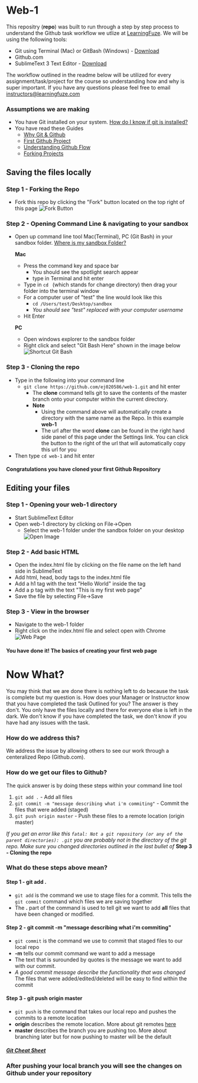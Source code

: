 # Web-1

This repositry (**repo**) was built to run through a step by step process to understand the Github task workflow we utlize at [LearningFuze](http://learningfuze.com). We will be using the following tools:
- Git using Terminal (Mac) or GitBash (Windows) - [Download](http://git-scm.com/downloads)
- Github.com
- SublimeText 3 Text Editor - <a href="http://www.sublimetext.com/3" target="_blank">Download</a>

The workflow outlined in the readme below will be utilized for every assignment/task/project for the course so understanding how and why is super important. If you have any questions please feel free to email instructors@learningfuze.com


### Assumptions we are making
- You have Git installed on your system. <a href="http://lmgtfy.com/?q=how+do+i+know+if+git+is+installed+on+my+computer" target="_blank">How do I know if git is installed?</a>
- You have read these Guides
	- [Why Git & Github](https://docs.google.com/document/d/1Kyrj_xEXGja4R_-syhBuoYLo53urUIL_YDNEi56Qi9w/pub)
	- [First Github Project](https://guides.github.com/activities/hello-world/)
	- [Understanding Github Flow](https://guides.github.com/introduction/flow/)
	- [Forking Projects](https://guides.github.com/activities/forking/)

## Saving the files locally

### Step 1 - Forking the Repo
- Fork this repo by clicking the "Fork" button located on the top right of this page
	![Fork Button](https://github.com/ej020586/web-1/blob/assets/assets/fork.jpg?raw=true)

### Step 2 - Opening Command Line & navigating to your sandbox
- Open up command line tool Mac(Terminal), PC (Git Bash) in your sandbox folder. <a href="https://docs.google.com/document/d/1GYqDtY12-RgzrbbHzY7kqxpqP_y_X6c5sNKH9NLqMPM/pub" target="_blank">Where is my sandbox Folder?</a>
	
	**Mac**
	- Press the command key and space bar
		- You should see the spotlight search appear
		- type in Terminal and hit enter
	- Type in `cd ` (which stands for change directory) then drag your folder into the terminal window
	- For a computer user of "test" the line would look like this
		- `cd /Users/test/Desktop/sandbox`
		- *You should see "test" replaced with your computer username*
	- Hit Enter

	**PC**
	- Open windows explorer to the sandbox folder
	- Right click and select "Git Bash Here" shown in the image below
	![Shortcut Git Bash](https://lostechies.com/jasonmeridth/files/2011/03/image_thumb_70716233.png)

### Step 3 - Cloning the repo
- Type in the following into your command line 
	- `git clone https://github.com/ej020586/web-1.git` and hit enter
		- The **clone** command tells git to save the contents of the master branch onto your computer within the current directory.
		- **Note**
			- Using the command above will automatically create a directory with the same name as the Repo. In this example **web-1**
			- The url after the word **clone** can be found in the right hand side panel of this page under the Settings link. You can click the button to the right of the url that will automatically copy this url for you
- Then type `cd web-1` and hit enter

#### Congratulations you have cloned your first Github Repository

## Editing your files

### Step 1 - Opening your web-1 directory

- Start SublimeText Editor
- Open web-1 directory by clicking on File->Open
	- Select the web-1 folder under the sandbox folder on your desktop
	![Open Image](https://github.com/ej020586/web-1/blob/assets/assets/open.jpg?raw=true)

### Step 2 - Add basic HTML
- Open the index.html file by clicking on the file name on the left hand side in SublimeText
- Add html, head, body tags to the index.html file
- Add a h1 tag with the text "Hello World" inside the tag
- Add a p tag with the text "This is my first web page"
- Save the file by selecting File->Save

### Step 3 - View in the browser
- Navigate to the web-1 folder
- Right click on the index.html file and select open with Chrome
![Web Page](https://github.com/ej020586/web-1/blob/assets/assets/web-page.jpg?raw=true)

#### You have done it! The basics of creating your first web page

# Now What?
You may think that we are done there is nothing left to do because the task is complete but my question is. How does your Manager or Instructor know that you have completed the task Outlined for you? The answer is they don't. You only have the files locally and there for everyone else is left in the dark. We don't know if you have completed the task, we don't know if you have had any issues with the task.

### How do we address this?
We address the issue by allowing others to see our work through a centeralized Repo (Github.com).

### How do we get our files to Github?

The quick answer is by doing these steps within your command line tool

1. `git add .` - Add all files
2. `git commit -m "message describing what i'm commiting"` - Commit the files that were added (staged)
3. `git push origin master` - Push these files to a remote location (origin master)

*If you get an error like this `fatal: Not a git repository (or any of the parent directories): .git` you are probably not in the directory of the git repo. Make sure you changed directories outlined in the last bullet of* **Step 3 - Cloning the repo** 

### What do these steps above mean?

#### Step 1 - git add .
- `git add` is the command we use to stage files for a commit. This tells the `git commit` command which files we are saving together
- The **.** part of the command is used to tell git we want to add **all** files that have been changed or modified.

#### Step 2 - git commit -m "message describing what i'm commiting"
- `git commit` is the command we use to commit that staged files to our local repo
- **-m** tells our commit command we want to add a message
- The text that is surounded by quotes is the message we want to add with our commit.
- *A good commit message describe the functionality that was changed* The files that were added/edited/deleted will be easy to find within the commit

#### Step 3 - git push origin master
- `git push` is the command that takes our local repo and pushes the commits to a remote location
- **origin** describes the remote location. More about git remotes [here](http://git-scm.com/book/en/v2/Git-Basics-Working-with-Remotes)
- **master** describes the branch you are pushing too. More about branching later but for now pushing to master will be the default

##### <a href="https://training.github.com/kit/downloads/github-git-cheat-sheet.pdf" target="_blank">Git Cheat Sheet</a>

### After pushing your local branch you will see the changes on Github under your repository



